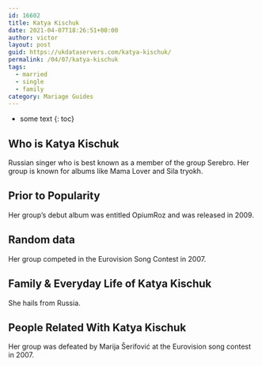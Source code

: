 ```yaml
---
id: 16602
title: Katya Kischuk
date: 2021-04-07T18:26:51+00:00
author: victor
layout: post
guid: https://ukdataservers.com/katya-kischuk/
permalink: /04/07/katya-kischuk  
tags:
  - married
  - single
  - family
category: Mariage Guides
---
```


* some text
{: toc}


## Who is Katya Kischuk



Russian singer who is best known as a member of the group Serebro. Her group is known for albums like Mama Lover and Sila tryokh.

                
                
                
## Prior to Popularity



Her group&#8217;s debut album was entitled OpiumRoz and was released in 2009.

                
                
                
## Random data



Her group competed in the Eurovision Song Contest in 2007.

                
                
                
## Family & Everyday Life of Katya Kischuk



She hails from Russia.

                
                
                
## People Related With Katya Kischuk



Her group was defeated by Marija Šerifović at the Eurovision song contest in 2007.

                
              
            
          
          
          